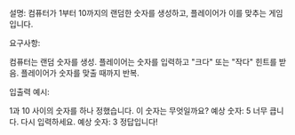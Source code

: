 설명:
컴퓨터가 1부터 10까지의 랜덤한 숫자를 생성하고, 플레이어가 이를 맞추는 게임입니다.

요구사항:

컴퓨터는 랜덤 숫자를 생성.
플레이어는 숫자를 입력하고 "크다" 또는 "작다" 힌트를 받음.
플레이어가 숫자를 맞출 때까지 반복.


입출력 예시:

1과 10 사이의 숫자를 하나 정했습니다.
이 숫자는 무엇일까요?
예상 숫자: 5
너무 큽니다. 다시 입력하세요.
예상 숫자: 3
정답입니다!
